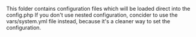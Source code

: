 This folder contains configuration files which will be loaded direct into the config.php
If you don't use nested configuration, concider to use the vars/system.yml file instead, because it's a cleaner way to set the configuration.